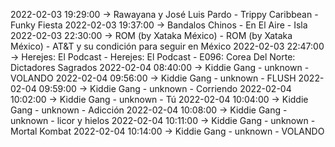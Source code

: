 2022-02-03 19:29:00 -> Rawayana y José Luis Pardo - Trippy Caribbean - Funky Fiesta
2022-02-03 19:37:00 -> Bandalos Chinos - En El Aire - Isla
2022-02-03 22:30:00 -> ROM (by Xataka México) - ROM (by Xataka México) - AT&T y su condición para seguir en México
2022-02-03 22:47:00 -> Herejes: El Podcast - Herejes: El Podcast - E096: Corea Del Norte: Dictadores Sagrados
2022-02-04 08:40:00 -> Kiddie Gang - unknown - VOLANDO
2022-02-04 09:56:00 -> Kiddie Gang - unknown - FLUSH
2022-02-04 09:59:00 -> Kiddie Gang - unknown - Corriendo
2022-02-04 10:02:00 -> Kiddie Gang - unknown - Tú
2022-02-04 10:04:00 -> Kiddie Gang - unknown - Adicción
2022-02-04 10:08:00 -> Kiddie Gang - unknown - licor y hielos
2022-02-04 10:11:00 -> Kiddie Gang - unknown - Mortal Kombat
2022-02-04 10:14:00 -> Kiddie Gang - unknown - VOLANDO
